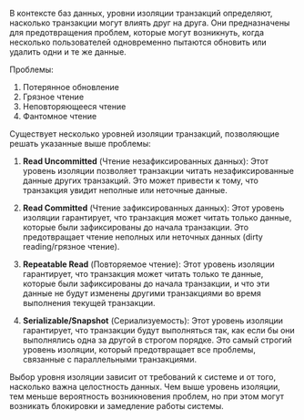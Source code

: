 В контексте баз данных, уровни изоляции транзакций определяют, насколько транзакции могут влиять друг на друга. Они предназначены для предотвращения проблем, которые могут возникнуть, когда несколько пользователей одновременно пытаются обновить или удалить одни и те же данные.

Проблемы:
1. Потерянное обновление
2. Грязное чтение
3. Неповторяющееся чтение
4. Фантомное чтение

Существует несколько уровней изоляции транзакций, позволяющие решать указанные выше проблемы:

1. **Read Uncommitted**  (Чтение незафиксированных данных): Этот уровень изоляции позволяет транзакции читать незафиксированные данные других транзакций. Это может привести к тому, что транзакция увидит неполные или неточные данные.

2. **Read Committed** (Чтение зафиксированных данных): Этот уровень изоляции гарантирует, что транзакция может читать только данные, которые были зафиксированы до начала транзакции. Это предотвращает чтение неполных или неточных данных (dirty reading/грязное чтение).

3. **Repeatable Read** (Повторяемое чтение): Этот уровень изоляции гарантирует, что транзакция может читать только те данные, которые были зафиксированы до начала транзакции, и что эти данные не будут изменены другими транзакциями во время выполнения текущей транзакции.

4. **Serializable/Snapshot** (Сериализуемость): Этот уровень изоляции гарантирует, что транзакции будут выполняться так, как если бы они выполнялись одна за другой в строгом порядке. Это самый строгий уровень изоляции, который предотвращает все проблемы, связанные с параллельными транзакциями.

Выбор уровня изоляции зависит от требований к системе и от того, насколько важна целостность данных. Чем выше уровень изоляции, тем меньше вероятность возникновения проблем, но при этом могут возникать блокировки и замедление работы системы.
